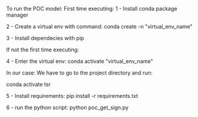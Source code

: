 To run the POC model:
First time executing:
1 - Install conda package manager

2 - Create a virtual env with command:
conda create -n "virtual_env_name"

3 - Install dependecies with pip

If not the first time executing:

4 - Enter the virtual env:
conda activate "virtual_env_name"

In our case:
We have to go to the project directory and run:

conda activate tsr

5 - Install requirements:
pip install -r requirements.txt

6 - run the python script:
python poc_get_sign.py
